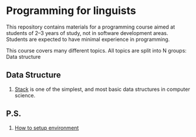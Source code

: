 # Programming for linguists

This repository contains materials for a programming course aimed at students of 2–3 years of study, not in software development areas.
Students are expected to have minimal experience in programming.

This course covers many different topics. All topics are split into N groups: Data structure

## Data Structure
1. [Stack](data_structures/stack/README.md) is one of the simplest, and most basic data structures in computer science.

## P.S.
1. [How to setup environment](./DEVELOPER.md)
